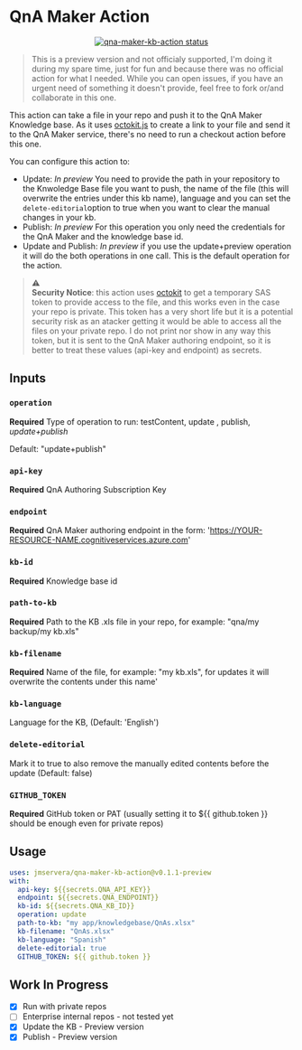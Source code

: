 # QnA Maker Action

<p align="center">
  <a href="https://github.com/jmservera/qna-maker-kb-action/actions"><img alt="qna-maker-kb-action status" src="https://github.com/jmservera/qna-maker-kb-action/workflows/units-test/badge.svg"></a>
</p>


> This is a preview version and not officialy supported, I'm doing it during my spare time, just for fun and because there was no official action for what I needed. While you can open issues, if you have an urgent need of something it doesn't provide, feel free to fork or/and collaborate in this one.

This action can take a file in your repo and push it to the QnA Maker Knowledge base. As it uses [octokit.js][octokit] to create a link to your file and send it to the QnA Maker service, there's no need to run a checkout action before this one.

You can configure this action to:

* Update: *In preview* You need to provide the path in your repository to the Knwoledge Base file you want to push, the name of the file (this will overwrite the entries under this kb name), language and you can set the `delete-editorial`option to true when you want to clear the manual changes in your kb.
* Publish: *In preview* For this operation you only need the credentials for the QnA Maker and the knowledge base id.
* Update and Publish: *In preview* if you use the update+preview operation it will do the both operations in one call. This is the default operation for the action.

> :warning: <br> **Security Notice**: this action uses [octokit][octokit] to get a temporary SAS token to provide access to the file, and this works even in the case your repo is private. This token has a very short life but it is a potential security risk as an atacker getting it would be able to access all the files on your private repo. I do not print nor show in any way this token, but it is sent to the QnA Maker authoring endpoint, so it is better to treat these values (api-key and endpoint) as secrets.

## Inputs

### `operation`

**Required** Type of operation to run: testContent, update , publish, *update+publish*

Default: "update+publish"

### `api-key`

**Required** QnA Authoring Subscription Key

### `endpoint`

**Required** QnA Maker authoring endpoint in the form: 'https://YOUR-RESOURCE-NAME.cognitiveservices.azure.com'

### `kb-id`

**Required** Knowledge base id

### `path-to-kb`

**Required** Path to the KB .xls file in your repo, for example: "qna/my backup/my kb.xls"

### `kb-filename`

**Required** Name of the file, for example: "my kb.xls", for updates it will overwrite the contents under this name'

### `kb-language`

Language for the KB, (Default: 'English')

### `delete-editorial`

Mark it to true to also remove the manually edited contents before the update (Default: false)

### `GITHUB_TOKEN`

**Required** GitHub token or PAT (usually setting it to ${{ github.token }} should be enough even for private repos)

## Usage

```yaml
uses: jmservera/qna-maker-kb-action@v0.1.1-preview
with:
  api-key: ${{secrets.QNA_API_KEY}}
  endpoint: ${{secrets.QNA_ENDPOINT}}
  kb-id: ${{secrets.QNA_KB_ID}}
  operation: update
  path-to-kb: "my app/knowledgebase/QnAs.xlsx"
  kb-filename: "QnAs.xlsx"
  kb-language: "Spanish"
  delete-editorial: true
  GITHUB_TOKEN: ${{ github.token }}
```

## Work In Progress

 - [x] Run with private repos
 - [ ] Enterprise internal repos - not tested yet
 - [x] Update the KB - Preview version 
 - [x] Publish - Preview version

[octokit]: https://github.com/octokit/octokit.js "The GitHub SDK for Node.js Octokit package"